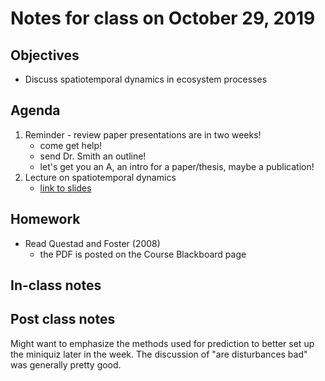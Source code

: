 # Notes for class on October 29, 2019

## Objectives
* Discuss spatiotemporal dynamics in ecosystem processes

## Agenda
1. Reminder - review paper presentations are in two weeks!
	- come get help!
	- send Dr. Smith an outline!
	- let's get you an A, an intro for a paper/thesis, maybe a publication!
2. Lecture on spatiotemporal dynamics
	- [link to slides](../Lecture_Slides/10_space_time.pdf)

## Homework
* Read Questad and Foster (2008)
	- the PDF is posted on the Course Blackboard page

## In-class notes

## Post class notes
Might want to emphasize the methods used for prediction to better set up the miniquiz later
in the week. The discussion of "are disturbances bad" was generally pretty good.